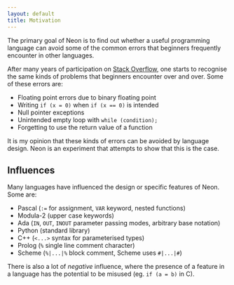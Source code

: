 ```yaml
---
layout: default
title: Motivation
---
```


The primary goal of Neon is to find out whether a useful programming language can avoid some of the common errors that beginners frequently encounter in other languages.

After many years of participation on [Stack Overflow](http://stackoverflow.com), one starts to recognise the same kinds of problems that beginners encounter over and over.
Some of these errors are:

* Floating point errors due to binary floating point
* Writing `if (x = 0)` when `if (x == 0)` is intended
* Null pointer exceptions
* Unintended empty loop with `while (condition);`
* Forgetting to use the return value of a function

It is my opinion that these kinds of errors can be avoided by language design.
Neon is an experiment that attempts to show that this is the case.

## Influences

Many languages have influenced the design or specific features of Neon. Some are:

- Pascal (`:=` for assignment, `VAR` keyword, nested functions)
- Modula-2 (upper case keywords)
- Ada (`IN`, `OUT`, `INOUT` parameter passing modes, arbitrary base notation)
- Python (standard library)
- C++ (`<...>` syntax for parameterised types)
- Prolog (`%` single line comment character)
- Scheme (`%|...|%` block comment, Scheme uses `#|...|#`)

There is also a lot of *negative* influence, where the presence of a feature in a language has the potential to be misused (eg. `if (a = b)` in C). 
